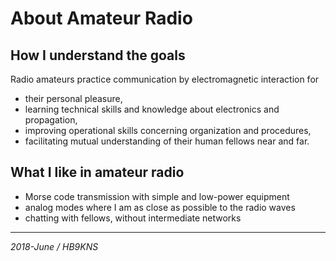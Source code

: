 # About Amateur Radio

## How I understand the goals

Radio amateurs practice communication by electromagnetic interaction for

- their personal pleasure,
- learning technical skills and knowledge about electronics and propagation,
- improving operational skills concerning organization and procedures,
- facilitating mutual understanding of their human fellows near and far.

## What I like in amateur radio

- Morse code transmission with simple and low-power equipment
- analog modes where I am as close as possible to the radio waves
- chatting with fellows, without intermediate networks

---

*2018-June / HB9KNS*
